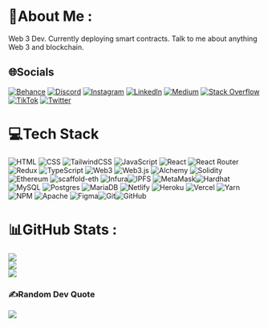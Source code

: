 # 💫About Me :
Web 3 Dev.
Currently deploying smart contracts.
Talk to me about anything Web 3 and blockchain.

## 🌐Socials
[![Behance](https://img.shields.io/badge/Behance-1769ff?logo=behance&logoColor=white)](https://behance.net/https://www.behance.net/struckereth) [![Discord](https://img.shields.io/badge/Discord-%237289DA.svg?logo=discord&logoColor=white)](htttps://discord.gg/discord.gg/BXVuufkbhD) [![Instagram](https://img.shields.io/badge/Instagram-%23E4405F.svg?logo=Instagram&logoColor=white)](https://instagram.com/@theyardmic) [![LinkedIn](https://img.shields.io/badge/LinkedIn-%230077B5.svg?logo=linkedin&logoColor=white)](https://linkedin.com/in/www.linkedin.com/in/lennox-matwere) [![Medium](https://img.shields.io/badge/Medium-12100E?logo=medium&logoColor=white)](https://medium.com/@theyardmic.medium.com) [![Stack Overflow](https://img.shields.io/badge/-Stackoverflow-FE7A16?logo=stack-overflow&logoColor=white)](https://stackoverflow.com/users/20197560) [![TikTok](https://img.shields.io/badge/TikTok-%23000000.svg?logo=TikTok&logoColor=white)](https://tiktok.com/@@theyardmic) [![Twitter](https://img.shields.io/badge/Twitter-%231DA1F2.svg?logo=Twitter&logoColor=white)](https://twitter.com/@theyardmic) 

# 💻Tech Stack
![HTML](https://img.shields.io/badge/HTML5-%23E34F26.svg?style=plastic&logo=html5&logoColor=white)  ![CSS](https://img.shields.io/badge/CSS-239120?logo=css3&logoColor=white) ![TailwindCSS](https://img.shields.io/badge/tailwindcss-%2338B2AC.svg?style=plastic&logo=tailwind-css&logoColor=white)    ![JavaScript](https://img.shields.io/badge/javascript-%23323330.svg?style=plastic&logo=javascript&logoColor=%23F7DF1E)  ![React](https://img.shields.io/badge/react-%2320232a.svg?style=plastic&logo=react&logoColor=%2361DAFB)  ![React Router](https://img.shields.io/badge/React_Router-CA4245?style=plastic&logo=react-router&logoColor=white) ![Redux](https://img.shields.io/badge/redux-%23593d88.svg?style=plastic&logo=redux&logoColor=white)   ![TypeScript](https://img.shields.io/badge/typescript-%23007ACC.svg?style=plastic&logo=typescript&logoColor=white)     ![Web3](https://img.shields.io/badge/web3-%23F05033.svg?style=plastic&logo=web3&logoColor=white) ![Web3.js](https://img.shields.io/badge/web3js-%23F05033.svg?style=plastic&logo=web3js&logoColor=white)
![Alchemy](https://img.shields.io/badge/alchemy-%23F05033.svg?style=plastic&logo=alchemy&logoColor=white) ![Solidity](https://img.shields.io/badge/Solidity-%23363636.svg?style=plastic&logo=solidity&logoColor=white) ![Ethereum](https://img.shields.io/badge/ethereum-%233733FF.svg?style=plastic&logo=ethereum&logoColor=white) ![scaffold-eth](https://img.shields.io/badge/scaffoldeth-%23F05033.svg?style=plastic&logo=scaffoldeth&logoColor=white)
![Infura](https://img.shields.io/badge/infura-%23F05033.svg?style=plastic&logo=infura&logoColor=white)![IPFS](https://img.shields.io/badge/ipfs-%23F05033.svg?style=plastic&logo=ipfs&logoColor=white) ![MetaMask](https://img.shields.io/badge/metamask-%23F05033.svg?style=plastic&logo=metamask&logoColor=white)![Hardhat](https://img.shields.io/badge/hardhat-%23F05033.svg?style=plastic&logo=hardhat&logoColor=white) ![MySQL](https://img.shields.io/badge/mysql-%2300f.svg?style=plastic&logo=mysql&logoColor=white) ![Postgres](https://img.shields.io/badge/postgres-%23316192.svg?style=plastic&logo=postgresql&logoColor=white) ![MariaDB](https://img.shields.io/badge/MariaDB-003545?style=plastic&logo=mariadb&logoColor=white) ![Netlify](https://img.shields.io/badge/netlify-%23000000.svg?style=plastic&logo=netlify&logoColor=#00C7B7) ![Heroku](https://img.shields.io/badge/heroku-%23430098.svg?style=plastic&logo=heroku&logoColor=white) ![Vercel](https://img.shields.io/badge/vercel-%23000000.svg?style=plastic&logo=vercel&logoColor=white) ![Yarn](https://img.shields.io/badge/yarn-%232C8EBB.svg?style=plastic&logo=yarn&logoColor=white) 
![NPM](https://img.shields.io/badge/NPM-%23000000.svg?style=plastic&logo=npm&logoColor=white) ![Apache](https://img.shields.io/badge/apache-%23D42029.svg?style=plastic&logo=apache&logoColor=white) ![Figma](https://img.shields.io/badge/figma-%23F24E1E.svg?style=plastic&logo=figma&logoColor=white)![Git](https://img.shields.io/badge/git-%23F05033.svg?style=plastic&logo=git&logoColor=white)![GitHub](https://img.shields.io/badge/github-%23121011.svg?style=plastic&logo=github&logoColor=white)

    
# 📊GitHub Stats :
![](https://github-readme-stats.vercel.app/api?username=strucker-eth&theme=radical&hide_border=false&include_all_commits=false&count_private=false)<br/>
![](https://github-readme-streak-stats.herokuapp.com/?user=strucker-eth&theme=radical&hide_border=false)<br/>
![](https://github-readme-stats.vercel.app/api/top-langs/?username=strucker-eth&theme=radical&hide_border=false&include_all_commits=false&count_private=false&layout=compact)

### ✍️Random Dev Quote
![](https://quotes-github-readme.vercel.app/api?type=vetical&theme=dark)


